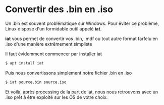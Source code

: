 # Convertir des .bin en .iso 
 
Un .bin est souvent problématique sur Windows. Pour éviter ce problème, 
Linux dispose d'un formidable outil appelé **iat**. 
 
**iat** vous permet de convertir vos .bin, .mdf ou tout autre format 
farfelu en .iso d'une manière extrêmement simpliste 
 
Il faut évidemment commencer par installer iat 
 
``` bash 
$ apt install iat 
``` 
 
Puis nous convertissons simplement notre fichier .bin en .iso 
 
``` bash 
$ iat source.bin source.iso 
``` 
 
Et voilà, après processing de la part de iat, nous nous retrouvons avec 
un .iso prêt à être exploité sur les OS de votre choix. 
